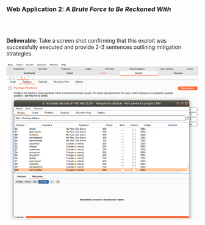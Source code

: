### Web Application 2: *A Brute Force to Be Reckoned With*
<br/><br/>

**Deliverable**: Take a screen shot confirming that this exploit was successfully executed and provide 2-3 sentences outlining mitigation strategies.
<br/><br/>
![WebApp2brute](https://github.com/kryshael/Week-15-Homework/blob/main/Assets/Screenshots/WebApp2brute.png)
